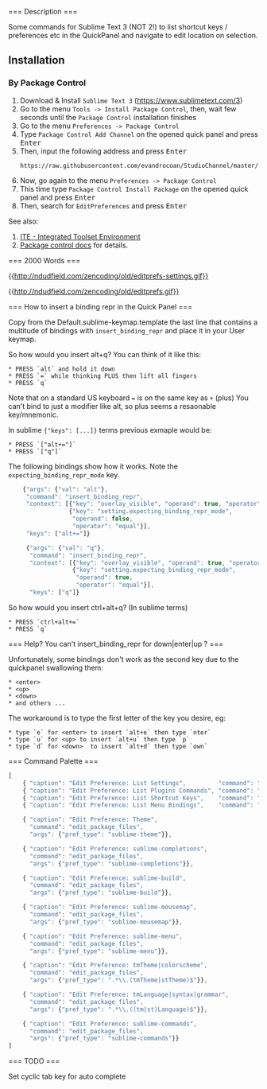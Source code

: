=== Description ===

Some commands for Sublime Text 3 (NOT 2!) to list shortcut keys / preferences
etc in the QuickPanel and navigate to edit location on selection.


## Installation

### By Package Control

1. Download & Install `Sublime Text 3` (https://www.sublimetext.com/3)
1. Go to the menu `Tools -> Install Package Control`, then,
   wait few seconds until the `Package Control` installation finishes
1. Go to the menu `Preferences -> Package Control`
1. Type `Package Control Add Channel` on the opened quick panel and press <kbd>Enter</kbd>
1. Then, input the following address and press <kbd>Enter</kbd>
   ```
   https://raw.githubusercontent.com/evandrocoan/StudioChannel/master/channel.json
   ```
1. Now, go again to the menu `Preferences -> Package Control`
1. This time type `Package Control Install Package` on the opened quick panel and press <kbd>Enter</kbd>
1. Then, search for `EditPreferences` and press <kbd>Enter</kbd>

See also:
1. [ITE - Integrated Toolset Environment](https://github.com/evandrocoan/ITE)
1. [Package control docs](https://packagecontrol.io/docs/usage) for details.


=== 2000 Words ===

{{http://ndudfield.com/zencoding/old/editprefs-settings.gif}}

{{http://ndudfield.com/zencoding/old/editprefs.gif}}

=== How to insert a binding repr in the Quick Panel ===

Copy from the Default.sublime-keymap.template the last line that contains a
multitude of bindings with `insert_binding_repr` and place it in your User
keymap.


So how would you insert alt+q? You can think of it like this:

    * PRESS `alt` and hold it down
    * PRESS `=` while thinking PLUS then lift all fingers
    * PRESS `q`

Note that on a standard US keyboard `=` is on the same key as `+` (plus)  You
can't bind to just a modifier like alt, so plus seems a resaonable key/mnemonic.

In sublime `{"keys": [...]}` terms previous exmaple would be:

    * PRESS `["alt+="]`
    * PRESS `["q"]`

The following bindings show how it works.
Note the `expecting_binding_repr_mode` key.

```js
    {"args": {"val": "alt"},
     "command": "insert_binding_repr",
     "context": [{"key": "overlay_visible", "operand": true, "operator": "equal"},
                 {"key": "setting.expecting_binding_repr_mode",
                  "operand": false,
                  "operator": "equal"}],
     "keys": ["alt+="]}
```

```js
     {"args": {"val": "q"},
      "command": "insert_binding_repr",
      "context": [{"key": "overlay_visible", "operand": true, "operator": "equal"},
                  {"key": "setting.expecting_binding_repr_mode",
                   "operand": true,
                   "operator": "equal"}],
      "keys": ["q"]}
```

So how would you insert ctrl+alt+q? (In sublime terms)

    * PRESS `ctrl+alt+=`
    * PRESS `q`

=== Help? You can't insert_binding_repr for down|enter|up ? ===

Unfortunately, some bindings don't work as the second key due to the quickpanel
swallowing them:

    * <enter>
    * <up>
    * <down>
    * and others ...

The workaround is to type the first letter of the key you desire, eg:

    * type `e` for <enter> to insert `alt+e` then type `nter`
    * type `u` for <up> to insert `alt+u` then type `p`
    * type `d` for <down>  to insert `alt+d` then type `own`

=== Command Palette ===

```js
[
    { "caption": "Edit Preference: List Settings",         "command": "list_settings"},
    { "caption": "Edit Preference: List Plugins Commands", "command": "list_commands" },
    { "caption": "Edit Preference: List Shortcut Keys",    "command": "list_shortcut_keys"},
    { "caption": "Edit Preference: List Menu Bindings",    "command": "list_menu_bindings"},

    { "caption": "Edit Preference: Theme",
      "command": "edit_package_files",
      "args": {"pref_type": "sublime-theme"}},

    { "caption": "Edit Preference: sublime-completions",
      "command": "edit_package_files",
      "args": {"pref_type": "sublime-completions"}},

    { "caption": "Edit Preference: sublime-build",
      "command": "edit_package_files",
      "args": {"pref_type": "sublime-build"}},

    { "caption": "Edit Preference: sublime-mousemap",
      "command": "edit_package_files",
      "args": {"pref_type": "sublime-mousemap"}},

    { "caption": "Edit Preference: sublime-menu",
      "command": "edit_package_files",
      "args": {"pref_type": "sublime-menu"}},

    { "caption": "Edit Preference: tmTheme|colorscheme",
      "command": "edit_package_files",
      "args": {"pref_type": ".*\\.(tmTheme|stTheme)$"}},

    { "caption": "Edit Preference: tmLanguage|syntax|grammar",
      "command": "edit_package_files",
      "args": {"pref_type": ".*\\.((tm|st)Language)$"}},

    { "caption": "Edit Preference: sublime-commands",
      "command": "edit_package_files",
      "args": {"pref_type": "sublime-commands"}}
]
```

=== TODO ===

Set cyclic tab key for auto complete

